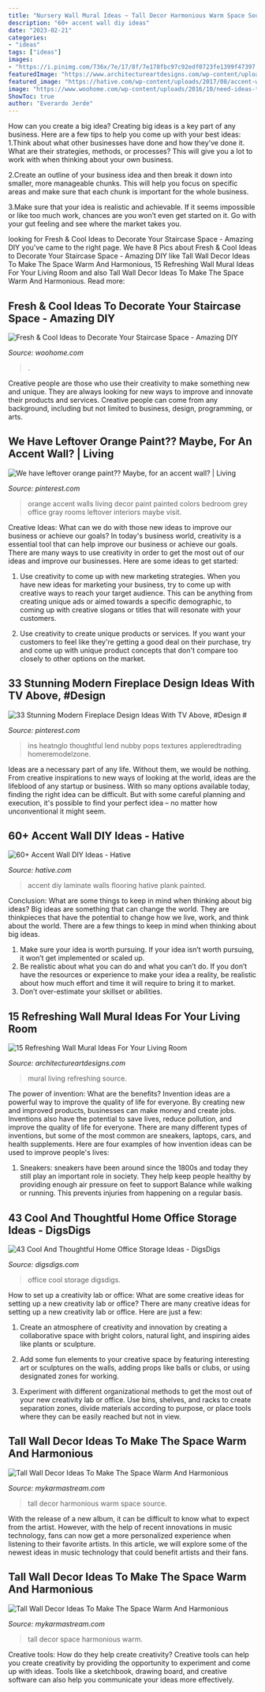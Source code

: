 ```yaml
---
title: "Nursery Wall Mural Ideas ~ Tall Decor Harmonious Warm Space Source"
description: "60+ accent wall diy ideas"
date: "2023-02-21"
categories:
- "ideas"
tags: ["ideas"]
images:
- "https://i.pinimg.com/736x/7e/17/8f/7e178fbc97c92edf0723fe1399f47397.jpg"
featuredImage: "https://www.architectureartdesigns.com/wp-content/uploads/2015/05/818-630x421.jpg"
featured_image: "https://hative.com/wp-content/uploads/2017/08/accent-wall-diy/42-accent-wall-diy-ideas.jpg"
image: "https://www.woohome.com/wp-content/uploads/2016/10/need-ideas-to-decorate-staircase-space-6.jpg"
ShowToc: true
author: "Everardo Jerde"
---
```



How can you create a big idea?
Creating big ideas is a key part of any business. Here are a few tips to help you come up with your best ideas:
1.Think about what other businesses have done and how they’ve done it. What are their strategies, methods, or processes? This will give you a lot to work with when thinking about your own business.

2.Create an outline of your business idea and then break it down into smaller, more manageable chunks. This will help you focus on specific areas and make sure that each chunk is important for the whole business.

3.Make sure that your idea is realistic and achievable. If it seems impossible or like too much work, chances are you won’t even get started on it. Go with your gut feeling and see where the market takes you.


	

		
looking for Fresh &amp; Cool Ideas to Decorate Your Staircase Space - Amazing DIY you've came to the right page. We have 8 Pics about Fresh &amp; Cool Ideas to Decorate Your Staircase Space - Amazing DIY like Tall Wall Decor Ideas To Make The Space Warm And Harmonious, 15 Refreshing Wall Mural Ideas For Your Living Room and also Tall Wall Decor Ideas To Make The Space Warm And Harmonious. Read more:
		
    
## Fresh &amp; Cool Ideas To Decorate Your Staircase Space - Amazing DIY

<img loading=lazy src="https://www.woohome.com/wp-content/uploads/2016/10/need-ideas-to-decorate-staircase-space-6.jpg" onerror="this.onerror=null;this.src='https://tse2.mm.bing.net/th?id=OIP.TRX4oTO_jZ-a7h9FxgibrgHaLH&amp;pid=15.1';" alt="Fresh &amp; Cool Ideas to Decorate Your Staircase Space - Amazing DIY">

_Source: woohome.com_

>. 

	

Creative people are those who use their creativity to make something new and unique. They are always looking for new ways to improve and innovate their products and services. Creative people can come from any background, including but not limited to business, design, programming, or arts.

    
## We Have Leftover Orange Paint?? Maybe, For An Accent Wall? | Living

<img loading=lazy src="https://i.pinimg.com/736x/f3/ab/c2/f3abc23c15f8664360f5304e40d41dea--orange-painted-walls-painted-accent-walls.jpg" onerror="this.onerror=null;this.src='https://tse1.mm.bing.net/th?id=OIP.5KhwnSY2m3-BLIxLH8dP9gHaLH&amp;pid=15.1';" alt="We have leftover orange paint?? Maybe, for an accent wall? | Living">

_Source: pinterest.com_

>orange accent walls living decor paint painted colors bedroom grey office gray rooms leftover interiors maybe visit. 

	

Creative Ideas: What can we do with those new ideas to improve our business or achieve our goals?
In today's business world, creativity is a essential tool that can help improve our business or achieve our goals. There are many ways to use creativity in order to get the most out of our ideas and improve our businesses. Here are some ideas to get started: 
1. Use creativity to come up with new marketing strategies. When you have new ideas for marketing your business, try to come up with creative ways to reach your target audience. This can be anything from creating unique ads or aimed towards a specific demographic, to coming up with creative slogans or titles that will resonate with your customers. 

2. Use creativity to create unique products or services. If you want your customers to feel like they're getting a good deal on their purchase, try and come up with unique product concepts that don't compare too closely to other options on the market.

    
## 33 Stunning Modern Fireplace Design Ideas With TV Above, #Design #

<img loading=lazy src="https://i.pinimg.com/736x/7e/17/8f/7e178fbc97c92edf0723fe1399f47397.jpg" onerror="this.onerror=null;this.src='https://tse1.mm.bing.net/th?id=OIP.ymeYTdsU-hm3_mP_EGhWEwHaLH&amp;pid=15.1';" alt="33 Stunning Modern Fireplace Design Ideas With TV Above, #Design #">

_Source: pinterest.com_

>ins heatnglo thoughtful lend nubby pops textures appleredtrading homeremodelzone. 

	

Ideas are a necessary part of any life. Without them, we would be nothing. From creative inspirations to new ways of looking at the world, ideas are the lifeblood of any startup or business. With so many options available today, finding the right idea can be difficult. But with some careful planning and execution, it's possible to find your perfect idea – no matter how unconventional it might seem.

    
## 60+ Accent Wall DIY Ideas - Hative

<img loading=lazy src="https://hative.com/wp-content/uploads/2017/08/accent-wall-diy/42-accent-wall-diy-ideas.jpg" onerror="this.onerror=null;this.src='https://tse1.mm.bing.net/th?id=OIP.u0ohWeWlEXyD7lj2l4QnhQHaKK&amp;pid=15.1';" alt="60+ Accent Wall DIY Ideas - Hative">

_Source: hative.com_

>accent diy laminate walls flooring hative plank painted. 

	

Conclusion: What are some things to keep in mind when thinking about big ideas?
Big ideas are something that can change the world. They are thinkpieces that have the potential to change how we live, work, and think about the world. There are a few things to keep in mind when thinking about big ideas. 
1. Make sure your idea is worth pursuing. If your idea isn’t worth pursuing, it won’t get implemented or scaled up. 
2. Be realistic about what you can do and what you can’t do. If you don’t have the resources or experience to make your idea a reality, be realistic about how much effort and time it will require to bring it to market. 
3. Don’t over-estimate your skillset or abilities.

    
## 15 Refreshing Wall Mural Ideas For Your Living Room

<img loading=lazy src="https://www.architectureartdesigns.com/wp-content/uploads/2015/05/818-630x421.jpg" onerror="this.onerror=null;this.src='https://tse2.mm.bing.net/th?id=OIP.MOc6B2krgkX14aJd-vDzKAHaE8&amp;pid=15.1';" alt="15 Refreshing Wall Mural Ideas For Your Living Room">

_Source: architectureartdesigns.com_

>mural living refreshing source. 

	

The power of invention: What are the benefits?
Invention ideas are a powerful way to improve the quality of life for everyone. By creating new and improved products, businesses can make money and create jobs. Inventions also have the potential to save lives, reduce pollution, and improve the quality of life for everyone. There are many different types of inventions, but some of the most common are sneakers, laptops, cars, and health supplements. Here are four examples of how invention ideas can be used to improve people's lives: 
1. Sneakers: sneakers have been around since the 1800s and today they still play an important role in society. They help keep people healthy by providing enough air pressure on feet to support Balance while walking or running. This prevents injuries from happening on a regular basis.

    
## 43 Cool And Thoughtful Home Office Storage Ideas - DigsDigs

<img loading=lazy src="https://www.digsdigs.com/photos/cool-home-office-storge-ideas-39.jpg" onerror="this.onerror=null;this.src='https://tse3.mm.bing.net/th?id=OIP.dFVDmYZYIKYlX7J7-4E4bgHaKO&amp;pid=15.1';" alt="43 Cool And Thoughtful Home Office Storage Ideas - DigsDigs">

_Source: digsdigs.com_

>office cool storage digsdigs. 

	

How to set up a creativity lab or office: What are some creative ideas for setting up a new creativity lab or office?
There are many creative ideas for setting up a new creativity lab or office. Here are just a few: 
1. Create an atmosphere of creativity and innovation by creating a collaborative space with bright colors, natural light, and inspiring aides like plants or sculpture.

2. Add some fun elements to your creative space by featuring interesting art or sculptures on the walls, adding props like balls or clubs, or using designated zones for working.

3. Experiment with different organizational methods to get the most out of your new creativity lab or office. Use bins, shelves, and racks to create separation zones, divide materials according to purpose, or place tools where they can be easily reached but not in view.

    
## Tall Wall Decor Ideas To Make The Space Warm And Harmonious

<img loading=lazy src="https://mykarmastream.com/wp-content/uploads/2017/08/tall-wall-decor-12.jpg" onerror="this.onerror=null;this.src='https://tse3.mm.bing.net/th?id=OIP.OEIkSoiv5mMG8k3f4ckYOwDGEs&amp;pid=15.1';" alt="Tall Wall Decor Ideas To Make The Space Warm And Harmonious">

_Source: mykarmastream.com_

>tall decor harmonious warm space source. 

	

With the release of a new album, it can be difficult to know what to expect from the artist. However, with the help of recent innovations in music technology, fans can now get a more personalized experience when listening to their favorite artists. In this article, we will explore some of the newest ideas in music technology that could benefit artists and their fans.

    
## Tall Wall Decor Ideas To Make The Space Warm And Harmonious

<img loading=lazy src="https://mykarmastream.com/wp-content/uploads/2017/08/tall-wall-decor-6.jpg" onerror="this.onerror=null;this.src='https://tse3.mm.bing.net/th?id=OIP.2K4Df5oZ9hy3KU5_H1OsJwHaLH&amp;pid=15.1';" alt="Tall Wall Decor Ideas To Make The Space Warm And Harmonious">

_Source: mykarmastream.com_

>tall decor space harmonious warm. 

	

Creative tools: How do they help create creativity?
Creative tools can help you create creativity by providing the opportunity to experiment and come up with ideas. Tools like a sketchbook, drawing board, and creative software can also help you communicate your ideas more effectively.

